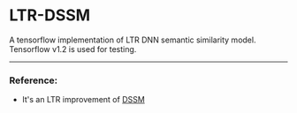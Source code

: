 # LTR-DSSM

A tensorflow implementation of LTR DNN semantic similarity model.
Tensorflow v1.2 is used for testing.

----------------------

### Reference:

- It's an LTR improvement of [DSSM](https://www.microsoft.com/en-us/research/project/dssm/)


